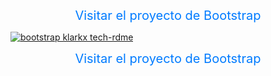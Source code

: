 <p align="center">
  <a href="http://bootstrap.klarkx.tech" style="text-decoration:none;color:#007bff;font-size:20px;" target="_blank" rel="noreferrer noopener">
    Visitar el proyecto de Bootstrap
  </a>
</p>

<a href="http://bootstrap.klarkx.tech">![bootstrap klarkx tech-rdme](https://github.com/user-attachments/assets/e067c760-0e10-4234-8707-731bc9d9abec)</a>
<p align="center">
  <a href="http://bootstrap.klarkx.tech" style="text-decoration:none;color:#007bff;font-size:20px;" target="_blank" rel="noreferrer noopener">
    Visitar el proyecto de Bootstrap
  </a>
</p>
